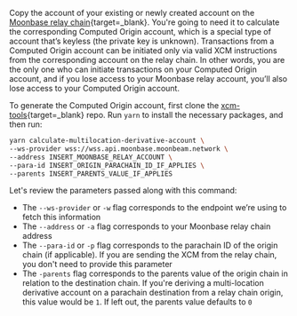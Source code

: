 Copy the account of your existing or newly created account on the [Moonbase relay chain](https://polkadot.js.org/apps/?rpc=wss://relay.api.moonbase.moonbeam.network#/accounts){target=\_blank}. You're going to need it to calculate the corresponding Computed Origin account, which is a special type of account that’s keyless (the private key is unknown). Transactions from a Computed Origin account can be initiated only via valid XCM instructions from the corresponding account on the relay chain. In other words, you are the only one who can initiate transactions on your Computed Origin account, and if you lose access to your Moonbase relay account, you’ll also lose access to your Computed Origin account.

To generate the Computed Origin account, first clone the [xcm-tools](https://github.com/Moonsong-Labs/xcm-tools){target=\_blank} repo. Run `yarn` to install the necessary packages, and then run:

```sh
yarn calculate-multilocation-derivative-account \
--ws-provider wss://wss.api.moonbase.moonbeam.network \
--address INSERT_MOONBASE_RELAY_ACCOUNT \
--para-id INSERT_ORIGIN_PARACHAIN_ID_IF_APPLIES \
--parents INSERT_PARENTS_VALUE_IF_APPLIES
```

Let's review the parameters passed along with this command:

- The `--ws-provider` or `-w` flag corresponds to the endpoint we’re using to fetch this information
- The `--address` or `-a` flag corresponds to your Moonbase relay chain address
- The `--para-id` or `-p` flag corresponds to the parachain ID of the origin chain (if applicable). If you are sending the XCM from the relay chain, you don't need to provide this parameter
- The `-parents` flag corresponds to the parents value of the origin chain in relation to the destination chain. If you're deriving a multi-location derivative account on a parachain destination from a relay chain origin, this value would be `1`. If left out, the parents value defaults to `0`
